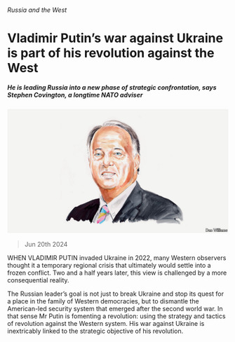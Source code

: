 ###### Russia and the West

# Vladimir Putin’s war against Ukraine is part of his revolution against the West 

##### He is leading Russia into a new phase of strategic confrontation, says Stephen Covington, a longtime NATO adviser 

![image](images/20240612_BID001.jpg) 

> Jun 20th 2024 

WHEN VLADIMIR PUTIN invaded Ukraine in 2022, many Western observers thought it a temporary regional crisis that ultimately would settle into a frozen conflict. Two and a half years later, this view is challenged by a more consequential reality.

The Russian leader’s goal is not just to break Ukraine and stop its quest for a place in the family of Western democracies, but to dismantle the American-led security system that emerged after the second world war. In that sense Mr Putin is fomenting a revolution: using the strategy and tactics of revolution against the Western system. His war against Ukraine is inextricably linked to the strategic objective of his revolution.

